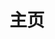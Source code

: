 ---
layout: home
title: 主页
hero:
  name: aboutTrans
  text: "跨性别相关知识科普站\n你想知道的都在这里"
  image:
    src: /twi.png
  actions:
    - theme: brand
      text: 查看文档
      link: welcome.md
features:
  - icon: 📑
    title: "#概念"
    details: 跨性别相关概念词条
  - icon: 💬
    title: "#问答"
    details: 跨性别相关误区问答
  - icon: 📖
    title: "#文章"
    details: 跨性别相关转载文章
  - icon: 🔬
    title: "#客观"
    details: 科学事实与友善用语
---